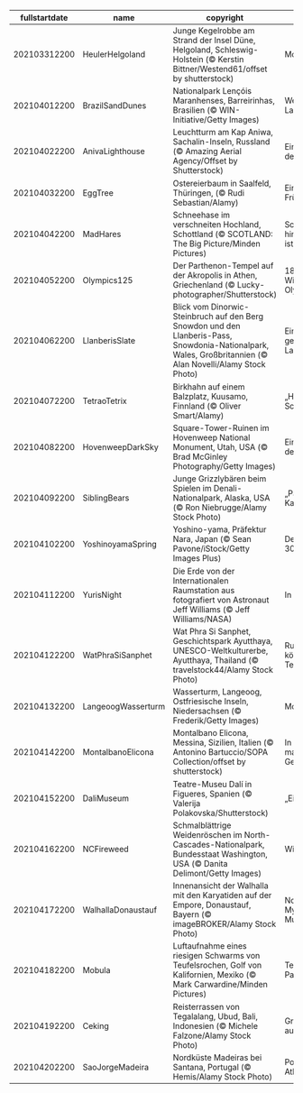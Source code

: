 |fullstartdate|name|copyright|title|image|
|--|--|--|--|--|
202103312200|HeulerHelgoland|Junge Kegelrobbe am Strand der Insel Düne, Helgoland, Schleswig-Holstein (© Kerstin Bittner/Westend61/offset by shutterstock)|Moin Moin!|![](/de-DE/2021/04/202103312200HeulerHelgoland.jpg)|
202104012200|BrazilSandDunes|Nationalpark Lençóis Maranhenses, Barreirinhas, Brasilien (© WIN-Initiative/Getty Images)|Weiße Dünen, blaue Lagunen|![](/de-DE/2021/04/202104012200BrazilSandDunes.jpg)|
202104022200|AnivaLighthouse|Leuchtturm am Kap Aniwa, Sachalin-Inseln, Russland (© Amazing Aerial Agency/Offset by Shutterstock)|Ein Licht am Ende der Welt|![](/de-DE/2021/04/202104022200AnivaLighthouse.jpg)|
202104032200|EggTree|Ostereierbaum in Saalfeld, Thüringen, (© Rudi Sebastian/Alamy)|Ein Zeichen des Frühlingserwachens|![](/de-DE/2021/04/202104032200EggTree.jpg)|
202104042200|MadHares|Schneehase im verschneiten Hochland, Schottland (© SCOTLAND: The Big Picture/Minden Pictures)|Schauen Sie schnell hin, bevor er weg ist!|![](/de-DE/2021/04/202104042200MadHares.jpg)|
202104052200|Olympics125|Der Parthenon-Tempel auf der Akropolis in Athen, Griechenland (© Lucky-photographer/Shutterstock)|1896 – Wiedergeburt der Olympischen Spiele|![](/de-DE/2021/04/202104052200Olympics125.jpg)|
202104062200|LlanberisSlate|Blick vom Dinorwic-Steinbruch auf den Berg Snowdon und den Llanberis-Pass, Snowdonia-Nationalpark, Wales, Großbritannien (© Alan Novelli/Alamy Stock Photo)|Eine in Stein gemeißelte Landschaft|![](/de-DE/2021/04/202104062200LlanberisSlate.jpg)|
202104072200|TetraoTetrix|Birkhahn auf einem Balzplatz, Kuusamo, Finnland (© Oliver Smart/Alamy)|„Hier bin ich! Schaut mich an!“|![](/de-DE/2021/04/202104072200TetraoTetrix.jpg)|
202104082200|HovenweepDarkSky|Square-Tower-Ruinen im Hovenweep National Monument, Utah, USA (© Brad McGinley Photography/Getty Images)|Ein zeitloser Blick in den Nachthimmel|![](/de-DE/2021/04/202104082200HovenweepDarkSky.jpg)|
202104092200|SiblingBears|Junge Grizzlybären beim Spielen im Denali-Nationalpark, Alaska, USA (© Ron Niebrugge/Alamy Stock Photo)|„Pass auf, ich kann Karate!“|![](/de-DE/2021/04/202104092200SiblingBears.jpg)|
202104102200|YoshinoyamaSpring|Yoshino-yama, Präfektur Nara, Japan (© Sean Pavone/iStock/Getty Images Plus)|Der Berg der 30.000 Sakura|![](/de-DE/2021/04/202104102200YoshinoyamaSpring.jpg)|
202104112200|YurisNight|Die Erde von der Internationalen Raumstation aus fotografiert von Astronaut Jeff Williams (© Jeff Williams/NASA)|In der Umlaufbahn|![](/de-DE/2021/04/202104112200YurisNight.jpg)|
202104122200|WatPhraSiSanphet|Wat Phra Si Sanphet, Geschichtspark Ayutthaya, UNESCO-Weltkulturerbe, Ayutthaya, Thailand (© travelstock44/Alamy Stock Photo)|Ruinen eines königlichen Tempels|![](/de-DE/2021/04/202104122200WatPhraSiSanphet.jpg)|
202104132200|LangeoogWasserturm|Wasserturm, Langeoog, Ostfriesische Inseln, Niedersachsen (© Frederik/Getty Images)|Moin Moin!|![](/de-DE/2021/04/202104132200LangeoogWasserturm.jpg)|
202104142200|MontalbanoElicona|Montalbano Elicona, Messina, Sizilien, Italien (© Antonino Bartuccio/SOPA Collection/offset by shutterstock)|In Sizilien findet man allerorts Geschichte|![](/de-DE/2021/04/202104142200MontalbanoElicona.jpg)|
202104152200|DaliMuseum|Teatre-Museu Dalí in Figueres, Spanien (© Valerija Polakovska/Shutterstock)|„Ein Theatertraum“|![](/de-DE/2021/04/202104152200DaliMuseum.jpg)|
202104162200|NCFireweed|Schmalblättrige Weidenröschen im North-Cascades-Nationalpark, Bundesstaat Washington, USA (© Danita Delimont/Getty Images)|Wildblumen-Blüte|![](/de-DE/2021/04/202104162200NCFireweed.jpg)|
202104172200|WalhallaDonaustauf|Innenansicht der Walhalla mit den Karyatiden auf der Empore, Donaustauf, Bayern (© imageBROKER/Alamy Stock Photo)|Nordische Mythologie zum Museumstag|![](/de-DE/2021/04/202104172200WalhallaDonaustauf.jpg)|
202104182200|Mobula|Luftaufnahme eines riesigen Schwarms von Teufelsrochen, Golf von Kalifornien, Mexiko (© Mark Carwardine/Minden Pictures)|Teufelsrochen-Parade|![](/de-DE/2021/04/202104182200Mobula.jpg)|
202104192200|Ceking|Reisterrassen von Tegalalang, Ubud, Bali, Indonesien (© Michele Falzone/Alamy Stock Photo)|Grüne Aussichten auf Bali|![](/de-DE/2021/04/202104192200Ceking.jpg)|
202104202200|SaoJorgeMadeira|Nordküste Madeiras bei Santana, Portugal (© Hemis/Alamy Stock Photo)|Portugals „Perle im Atlantik“|![](/de-DE/2021/04/202104202200SaoJorgeMadeira.jpg)|
